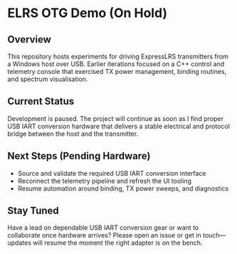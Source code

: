 # ELRS OTG Demo (On Hold)

## Overview
This repository hosts experiments for driving ExpressLRS transmitters from a Windows host over USB. Earlier iterations focused on a C++ control and telemetry console that exercised TX power management, binding routines, and spectrum visualisation.

## Current Status
Development is paused. The project will continue as soon as I find proper USB IART conversion hardware that delivers a stable electrical and protocol bridge between the host and the transmitter.

## Next Steps (Pending Hardware)
- Source and validate the required USB IART conversion interface
- Reconnect the telemetry pipeline and refresh the UI tooling
- Resume automation around binding, TX power sweeps, and diagnostics

## Stay Tuned
Have a lead on dependable USB IART conversion gear or want to collaborate once hardware arrives? Please open an issue or get in touch—updates will resume the moment the right adapter is on the bench.